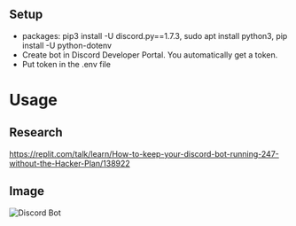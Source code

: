 ## Setup
- packages: pip3 install -U discord.py==1.7.3, sudo apt install python3, pip install -U python-dotenv
- Create bot in Discord Developer Portal. You automatically get a token.
- Put token in the .env file
# Usage
## Research
https://replit.com/talk/learn/How-to-keep-your-discord-bot-running-247-without-the-Hacker-Plan/138922

## Image
![Discord Bot](C:\Users\david\Desktop\DiscordBot.PNG)

